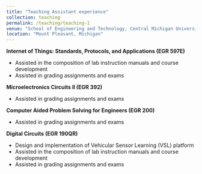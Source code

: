 ```yaml
---
title: "Teaching Assistant experience"
collection: teaching
permalink: /teaching/teaching-1
venue: "School of Engineering and Technology, Central Michigan University"
location: "Mount Pleasant, Michigan"
---
```


**Internet of Things: Standards, Protocols, and Applications (EGR 597E)**
- Assisted in the composition of lab instruction manuals and course development
- Assisted in grading assignments and exams

**Microelectronics Circuits II (EGR 392)**
- Assisted in grading assignments and exams

**Computer Aided Problem Solving for Engineers (EGR 200)**
- Assisted in grading assignments and exams
  
**Digital Circuits (EGR 190QR)**
- Design and implementation of Vehicular Sensor Learning (VSL) platform
- Assisted in the composition of lab instruction manuals and course development
- Assisted in grading assignments and exams